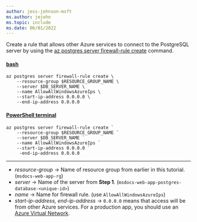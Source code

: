```yaml
---
author: jess-johnson-msft
ms.author: jejohn
ms.topic: include
ms.date: 06/01/2022
---
```


Create a rule that allows other Azure services to connect to the PostgreSQL server by using the [az postgres server firewall-rule create](/cli/azure/postgres/server/firewall-rule) command.

#### [bash](#tab/terminal-bash)

```azurecli
az postgres server firewall-rule create \
    --resource-group $RESOURCE_GROUP_NAME \
    --server $DB_SERVER_NAME \
    --name AllowAllWindowsAzureIps \
    --start-ip-address 0.0.0.0 \
    --end-ip-address 0.0.0.0
```

#### [PowerShell terminal](#tab/terminal-powershell)

```azurecli
az postgres server firewall-rule create `
    --resource-group $RESOURCE_GROUP_NAME `
    --server $DB_SERVER_NAME `
    --name AllowAllWindowsAzureIps `
    --start-ip-address 0.0.0.0 `
     -end-ip-address 0.0.0.0
```

---

* *resource-group* &rarr; Name of resource group from earlier in this tutorial. (`msdocs-web-app-rg`)
* *server* &rarr; Name of the server from **Step 1**. (`msdocs-web-app-postgres-database-<unique-id>`)
* *name* &rarr; Name for firewall rule. (use `AllowAllWindowsAzureIps`)
* *start-ip-address, end-ip-address* &rarr; `0.0.0.0` means that access will be from other Azure services. For a production app, you should use an [Azure Virtual Network](/azure/virtual-network/virtual-networks-overview).